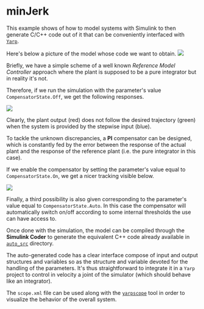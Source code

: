 minJerk
=======

This example shows of how to model systems with Simulink to then generate C/C++ code
out of it that can be conveniently interfaced with [`Yarp`](https://github.com/robotology/yarp).

Here's below a picture of the model whose code we want to obtain.
![](https://github.com/pattacini/minJerk/blob/master/img/model.png)

Briefly, we have a simple scheme of a well known _Reference Model Controller_
approach where the plant is supposed to be a pure integrator but in reality it's not.

Therefore, if we run the simulation with the parameter's value `CompensatorState.Off`,
we get the following responses.

![](https://github.com/pattacini/minJerk/blob/master/img/off.png)

Clearly, the plant output (red) does not follow the desired trajectory (green)
when the system is provided by the stepwise input (blue).

To tackle the unknown discrepancies, a **PI** compensator can be designed, which is
constantly fed by the error between the response of the actual plant and the
response of the reference plant (i.e. the pure integrator in this case).

If we enable the compensator by setting the parameter's value equal to
`CompensatorState.On`, we get a nicer tracking visible below.

![](https://github.com/pattacini/minJerk/blob/master/img/on.png)

Finally, a third possibility is also given corresponding to the parameter's value
equal to `CompensatorState.Auto`. In this case the compensator will automatically
switch on/off according to some internal thresholds the use can have access to.

Once done with the simulation, the model can be compiled through the **Simulink Coder**
to generate the equivalent C++ code already available in [`auto_src`](https://github.com/pattacini/minJerk/tree/master/code/auto_src) directory.

The auto-generated code has a clear interface compose of input and output structures
and variables so as the structure and variable devoted for the handling of the parameters.
It's thus straightforward to integrate it in a `Yarp` project to control in velocity a joint
of the simulator (which should behave like an integrator).

The `scope.xml` file can be used along with the [`yarpscope`](http://wiki.icub.org/yarpdoc/yarpscope.html)
tool in order to visualize the behavior of the overall system.
